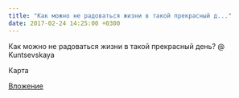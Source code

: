 ```yaml
---
title: "Как можно не радоваться жизни в такой прекрасный д..."
date: 2017-02-24 14:25:00 +0300
---
```


Как можно не радоваться жизни в такой прекрасный день? @ Kuntsevskaya

Карта

[Вложение](/assets/vk_photos/3/pAUKL0uyv3M.jpg)
